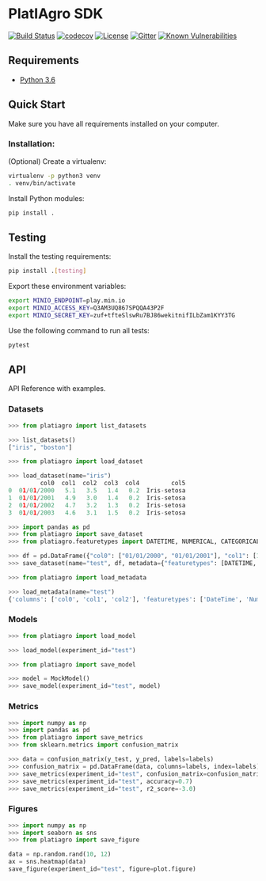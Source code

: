 # PlatIAgro SDK

[![Build Status](https://travis-ci.com/platiagro/sdk.svg)](https://travis-ci.com/platiagro/sdk)
[![codecov](https://codecov.io/gh/platiagro/sdk/branch/master/graph/badge.svg)](https://codecov.io/gh/platiagro/sdk)
[![License](https://img.shields.io/badge/License-Apache%202.0-blue.svg)](https://opensource.org/licenses/Apache-2.0)
[![Gitter](https://badges.gitter.im/platiagro/community.svg)](https://gitter.im/platiagro/community?utm_source=badge&utm_medium=badge&utm_campaign=pr-badge)
[![Known Vulnerabilities](https://snyk.io/test/github/platiagro/sdk/badge.svg?targetFile=requirements.txt)](https://snyk.io/test/github/platiagro/sdk?targetFile=requirements.txt)

## Requirements

- [Python 3.6](https://www.python.org/downloads/)

## Quick Start

Make sure you have all requirements installed on your computer.

### Installation:

(Optional) Create a virtualenv:

```bash
virtualenv -p python3 venv
. venv/bin/activate
```

Install Python modules:

```bash
pip install .
```

## Testing

Install the testing requirements:

```bash
pip install .[testing]
```

Export these environment variables:

```bash
export MINIO_ENDPOINT=play.min.io
export MINIO_ACCESS_KEY=Q3AM3UQ867SPQQA43P2F
export MINIO_SECRET_KEY=zuf+tfteSlswRu7BJ86wekitnifILbZam1KYY3TG
```

Use the following command to run all tests:

```bash
pytest
```

## API

API Reference with examples.

### Datasets

```python
>>> from platiagro import list_datasets

>>> list_datasets()
["iris", "boston"]
```

```python
>>> from platiagro import load_dataset

>>> load_dataset(name="iris")
         col0  col1  col2  col3  col4         col5
0  01/01/2000   5.1   3.5   1.4   0.2  Iris-setosa
1  01/01/2001   4.9   3.0   1.4   0.2  Iris-setosa
2  01/01/2002   4.7   3.2   1.3   0.2  Iris-setosa
3  01/01/2003   4.6   3.1   1.5   0.2  Iris-setosa
```

```python
>>> import pandas as pd
>>> from platiagro import save_dataset
>>> from platiagro.featuretypes import DATETIME, NUMERICAL, CATEGORICAL

>>> df = pd.DataFrame({"col0": ["01/01/2000", "01/01/2001"], "col1": [1.0, -1.0], "col2": [1, 0]})
>>> save_dataset(name="test", df, metadata={"featuretypes": [DATETIME, NUMERICAL, CATEGORICAL]})
```

```python
>>> from platiagro import load_metadata

>>> load_metadata(name="test")
{'columns': ['col0', 'col1', 'col2'], 'featuretypes': ['DateTime', 'Numerical', 'Categorical']}
```

### Models

```python
>>> from platiagro import load_model

>>> load_model(experiment_id="test")
```

```python
>>> from platiagro import save_model

>>> model = MockModel()
>>> save_model(experiment_id="test", model)
```

### Metrics

```python
>>> import numpy as np
>>> import pandas as pd
>>> from platiagro import save_metrics
>>> from sklearn.metrics import confusion_matrix

>>> data = confusion_matrix(y_test, y_pred, labels=labels)
>>> confusion_matrix = pd.DataFrame(data, columns=labels, index=labels)
>>> save_metrics(experiment_id="test", confusion_matrix=confusion_matrix)
>>> save_metrics(experiment_id="test", accuracy=0.7)
>>> save_metrics(experiment_id="test", r2_score=-3.0)
```

### Figures

```python
>>> import numpy as np
>>> import seaborn as sns
>>> from platiagro import save_figure

data = np.random.rand(10, 12)
ax = sns.heatmap(data)
save_figure(experiment_id="test", figure=plot.figure)
```
